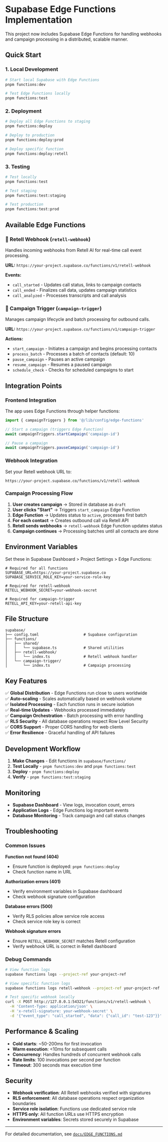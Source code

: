 # Supabase Edge Functions Implementation

This project now includes Supabase Edge Functions for handling webhooks and campaign processing in a distributed, scalable manner.

## Quick Start

### 1. Local Development

```bash
# Start local Supabase with Edge Functions
pnpm functions:dev

# Test Edge Functions locally
pnpm functions:test
```

### 2. Deployment

```bash
# Deploy all Edge Functions to staging
pnpm functions:deploy

# Deploy to production
pnpm functions:deploy:prod

# Deploy specific function
pnpm functions:deploy:retell
```

### 3. Testing

```bash
# Test locally
pnpm functions:test

# Test staging
pnpm functions:test:staging

# Test production  
pnpm functions:test:prod
```

## Available Edge Functions

### 🔗 Retell Webhook (`retell-webhook`)

Handles incoming webhooks from Retell AI for real-time call event processing.

**URL:** `https://your-project.supabase.co/functions/v1/retell-webhook`

**Events:**
- `call_started` - Updates call status, links to campaign contacts
- `call_ended` - Finalizes call data, updates campaign statistics  
- `call_analyzed` - Processes transcripts and call analysis

### 🎯 Campaign Trigger (`campaign-trigger`)

Manages campaign lifecycle and batch processing for outbound calls.

**URL:** `https://your-project.supabase.co/functions/v1/campaign-trigger`

**Actions:**
- `start_campaign` - Initiates a campaign and begins processing contacts
- `process_batch` - Processes a batch of contacts (default: 10)
- `pause_campaign` - Pauses an active campaign
- `resume_campaign` - Resumes a paused campaign  
- `schedule_check` - Checks for scheduled campaigns to start

## Integration Points

### Frontend Integration

The app uses Edge Functions through helper functions:

```typescript
import { campaignTriggers } from '@/lib/config/edge-functions'

// Start a campaign (triggers Edge Function)
await campaignTriggers.startCampaign('campaign-id')

// Pause a campaign
await campaignTriggers.pauseCampaign('campaign-id')
```

### Webhook Integration

Set your Retell webhook URL to:
```
https://your-project.supabase.co/functions/v1/retell-webhook
```

### Campaign Processing Flow

1. **User creates campaign** → Stored in database as `draft`
2. **User clicks "Start"** → Triggers `start_campaign` Edge Function
3. **Edge Function** → Updates status to `active`, processes first batch
4. **For each contact** → Creates outbound call via Retell API
5. **Retell sends webhooks** → `retell-webhook` Edge Function updates status
6. **Campaign continues** → Processing batches until all contacts are done

## Environment Variables

Set these in Supabase Dashboard > Project Settings > Edge Functions:

```env
# Required for all functions
SUPABASE_URL=https://your-project.supabase.co
SUPABASE_SERVICE_ROLE_KEY=your-service-role-key

# Required for retell-webhook
RETELL_WEBHOOK_SECRET=your-webhook-secret

# Required for campaign-trigger  
RETELL_API_KEY=your-retell-api-key
```

## File Structure

```
supabase/
├── config.toml                    # Supabase configuration
├── functions/
│   ├── shared/
│   │   └── supabase.ts            # Shared utilities
│   ├── retell-webhook/
│   │   └── index.ts               # Retell webhook handler
│   └── campaign-trigger/
│       └── index.ts               # Campaign processing
```

## Key Features

✅ **Global Distribution** - Edge Functions run close to users worldwide  
✅ **Auto-scaling** - Scales automatically based on webhook volume  
✅ **Isolated Processing** - Each function runs in secure isolation  
✅ **Real-time Updates** - Webhooks processed immediately  
✅ **Campaign Orchestration** - Batch processing with error handling  
✅ **RLS Security** - All database operations respect Row Level Security  
✅ **CORS Support** - Proper CORS handling for web clients  
✅ **Error Resilience** - Graceful handling of API failures  

## Development Workflow

1. **Make Changes** - Edit functions in `supabase/functions/`
2. **Test Locally** - `pnpm functions:dev` and `pnpm functions:test`
3. **Deploy** - `pnpm functions:deploy`
4. **Verify** - `pnpm functions:test:staging`

## Monitoring

- **Supabase Dashboard** - View logs, invocation count, errors
- **Application Logs** - Edge Functions log important events
- **Database Monitoring** - Track campaign and call status changes

## Troubleshooting

### Common Issues

**Function not found (404)**
- Ensure function is deployed: `pnpm functions:deploy`
- Check function name in URL

**Authorization errors (401)**  
- Verify environment variables in Supabase dashboard
- Check webhook signature configuration

**Database errors (500)**
- Verify RLS policies allow service role access
- Check service role key is correct

**Webhook signature errors**
- Ensure `RETELL_WEBHOOK_SECRET` matches Retell configuration
- Verify webhook URL is correct in Retell dashboard

### Debug Commands

```bash
# View function logs
supabase functions logs --project-ref your-project-ref

# View specific function logs  
supabase functions logs retell-webhook --project-ref your-project-ref

# Test specific webhook locally
curl -X POST http://127.0.0.1:54321/functions/v1/retell-webhook \
  -H 'Content-Type: application/json' \
  -H 'x-retell-signature: your-webhook-secret' \
  -d '{"event_type": "call_started", "data": {"call_id": "test-123"}}'
```

## Performance & Scaling

- **Cold starts**: ~50-200ms for first invocation
- **Warm execution**: <10ms for subsequent calls
- **Concurrency**: Handles hundreds of concurrent webhook calls
- **Rate limits**: 100 invocations per second per function
- **Timeout**: 300 seconds max execution time

## Security

- **Webhook verification**: All Retell webhooks verified with signatures
- **RLS enforcement**: All database operations respect organization boundaries  
- **Service role isolation**: Functions use dedicated service role
- **HTTPS only**: All function URLs use HTTPS encryption
- **Environment variables**: Secrets stored securely in Supabase

---

For detailed documentation, see [`docs/EDGE_FUNCTIONS.md`](./docs/EDGE_FUNCTIONS.md)